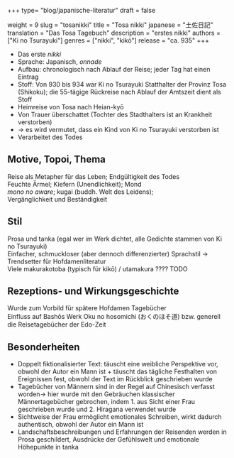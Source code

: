 +++
type= "blog/japanische-literatur"
draft = false

weight = 9
slug = "tosanikki"
title = "Tosa nikki"
japanese = "土佐日記"
translation = "Das Tosa Tagebuch"
description = "erstes nikki"
authors = ["Ki no Tsurayuki"]
genres = ["nikki", "kikō"]
release = "ca. 935"
+++


- Das erste _nikki_
- Sprache: Japanisch, _onnade_
- Aufbau: chronologisch nach Ablauf der Reise; jeder Tag hat einen Eintrag
- Stoff: Von 930 bis 934 war Ki no Tsurayuki Statthalter der Provinz Tosa (Shikoku); die 55-tägige Rückreise nach Ablauf der Amtszeit dient als Stoff
- Heimreise von Tosa nach Heian-kyō
- Von Trauer überschattet (Tochter des Stadthalters ist an Krankheit verstorben)
- -> es wird vermutet, dass ein Kind von Ki no Tsurayuki verstorben ist
- Verarbeitet des Todes

## Motive, Topoi, Thema

Reise als Metapher für das Leben; Endgültigkeit des Todes  
Feuchte Ärmel; Kiefern (Unendlichkeit); Mond  
*mono no aware*; kugai (buddh. Welt des Leidens);  
Vergänglichkeit und Beständigkeit

## Stil

Prosa und tanka (egal wer im Werk dichtet, alle Gedichte stammen von Ki no Tsurayuki)  
Einfacher, schmuckloser (aber dennoch differenzierter) Sprachstil -> Trendsetter für Hofdamenliteratur  
Viele makurakotoba (typisch für kikō) / utamakura ???? TODO

## Rezeptions- und Wirkungsgeschichte

Wurde zum Vorbild für spätere Hofdamen Tagebücher  
Einfluss auf Bashōs Werk Oku no hosomichi (おくのほそ道) bzw. generell die Reisetagebücher der Edo-Zeit

## Besonderheiten

- Doppelt fiktionalisierter Text: täuscht eine weibliche Perspektive vor, obwohl der Autor ein Mann ist + täuscht das tägliche Festhalten von Ereignissen fest, obwohl der Text im Rückblick geschrieben wurde
- Tagebücher von Männern sind in der Regel auf Chinesisch verfasst worden-> hier wurde mit den Gebräuchen klassischer Männertagebücher gebrochen, indem 1. aus Sicht einer Frau geschrieben wurde und 2. Hiragana verwendet wurde
- Sichtweise der Frau ermöglicht emotionales Schreiben, wirkt dadurch authentisch, obwohl der Autor ein Mann ist
- Landschaftsbeschreibungen und Erfahrungen der Reisenden werden in Prosa geschildert, Ausdrücke der Gefühlswelt und emotionale Höhepunkte in tanka
